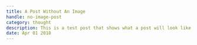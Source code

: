 ```yaml
---
title: A Post Without An Image
handle: no-image-post
category: thought
description: This is a test post that shows what a post will look like
date: Apr 01 2018
---
```

